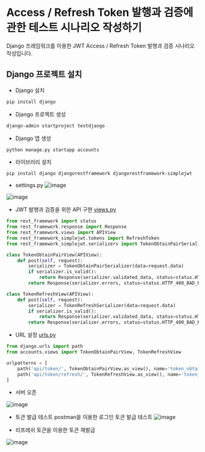 # Access / Refresh Token 발행과 검증에 관한 테스트 시나리오 작성하기
Django 프레임워크를 이용한 JWT Access / Refresh Token 발행과 검증 시나리오 작성입니다.

## Django 프로젝트 설치
* Django 설치
```bash
pip install django
```

* Django 프로젝트 생성
```bash
django-admin startproject testdjango
```

* Django 앱 생성
```bash
python manage.py startapp accounts
```

* 라이브러리 설치
```bash
pip install django djangorestframework djangorestframework-simplejwt
```

* settings.py
![image](https://github.com/user-attachments/assets/ce9956da-421d-413b-9f97-c456aa8a9e56)

![image](https://github.com/user-attachments/assets/41522f33-7d46-47bc-b306-2509fdd81693)


* JWT 발행과 검증을 위한 API 구현
[views.py](./accounts/views.py)
```python
from rest_framework import status
from rest_framework.response import Response
from rest_framework.views import APIView
from rest_framework_simplejwt.tokens import RefreshToken
from rest_framework_simplejwt.serializers import TokenObtainPairSerializer, TokenRefreshSerializer

class TokenObtainPairView(APIView):
    def post(self, request):
        serializer = TokenObtainPairSerializer(data=request.data)
        if serializer.is_valid():
            return Response(serializer.validated_data, status=status.HTTP_200_OK)
        return Response(serializer.errors, status=status.HTTP_400_BAD_REQUEST)

class TokenRefreshView(APIView):
    def post(self, request):
        serializer = TokenRefreshSerializer(data=request.data)
        if serializer.is_valid():
            return Response(serializer.validated_data, status=status.HTTP_200_OK)
        return Response(serializer.errors, status=status.HTTP_400_BAD_REQUEST)
```
* URL 설정
[urls.py](./testdjango/urls.py)
```python
from django.urls import path
from accounts.views import TokenObtainPairView, TokenRefreshView

urlpatterns = [
    path('api/token/', TokenObtainPairView.as_view(), name='token_obtain_pair'),
    path('api/token/refresh/', TokenRefreshView.as_view(), name='token_refresh'),
]
```

* 서버 오픈

![image](https://github.com/user-attachments/assets/74550bc9-c9d0-4948-9f4a-cc68b1729baf)


* 토큰 발급 테스트
  postman을 이용한 로그인 토큰 발급 테스트
![image](https://github.com/user-attachments/assets/b29bd7c3-5de7-433f-ade6-712bf2357bf9)


* 리프레쉬 토큰을 이용한 토큰 재발급

![image](https://github.com/user-attachments/assets/a38d9d36-73c4-4b87-96bc-9f8f61703370)

